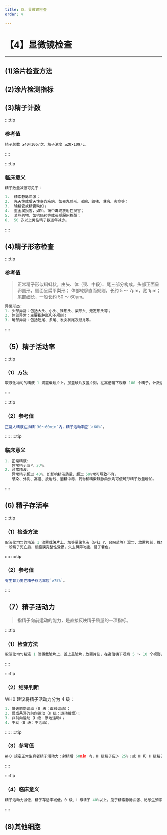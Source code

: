 ```yaml
---
title: 四、显微镜检查
order: 4

---
```


# 【4】显微镜检查

<kaodian :text="'临床检验基础记忆卡'" />

<!-- ###### 第十四章 精液检查

> 临床检验基础 -->

<beitiL/>

---

## (1)涂片检查方法

<son :text="'临床检验基础检验记忆卡'" text1="(1)涂片检查方法" :textOption="[['掌握','相关专业知识','专业实践能力'],['掌握','专业知识','专业实践能力'],['掌握','专业知识','专业实践能力']]" />

## (2)涂片检测指标

<son :text="'临床检验基础检验记忆卡'" text1="(2)涂片检测指标" :textOption="[['掌握','相关专业知识','专业实践能力'],['掌握','专业知识','专业实践能力'],['掌握','专业知识','专业实践能力']]" />

## (3)精子计数

<son :text="'临床检验基础检验记忆卡'" text1="(3)精子计数" :textOption="[['熟练掌握','相关专业知识','专业实践能力'],['熟练掌握','专业知识','专业实践能力'],['掌握','专业知识','专业实践能力']]" />

::::tip

### 参考值

```js
精子总数 ≥40×106/次，精子浓度 ≥20×109/L。
```

::::

::::tip

### 临床意义

```js
精子数量减低可见于：

1.  精索静脉曲张；
2.  先天性或后天性睾丸疾病，如睾丸畸形、萎缩、结核、淋病、炎症等；
3.  输精管或精囊缺如；
4.  重金属损害，如铅、镉中毒或放射性损害；
5.  某些药物，如抗癌药等或长期服用棉酚；
6.  50 岁以上男性精子数逐年减少。
```

::::

## (4)精子形态检查

<son :text="'临床检验基础检验记忆卡'" text1="(4)精子形态检查" :textOption="[['熟练掌握','相关专业知识','专业实践能力'],['熟练掌握','专业知识','专业实践能力'],['掌握','专业知识','专业实践能力']]" />

::::tip

### 参考值

> 正常精子形似蝌蚪状，由头、体（颈、中段）、尾三部分构成。头部正面呈卵圆形，侧面呈扁平梨形；
> 体部轮廓直而规则，长约 5 ～ 7μm，宽 1μm；尾部细长，一般长约 50 ～ 60μm。

```js
异常形态:
1. 头部异常：包括大头、小头、锥形头、梨形头、无定形头等；
2. 体部异常：主要指肿胀和不规则；
3. 尾部异常：包括短尾、多尾、发夹状尾及断尾等。
```

::::

## （5）精子活动率

<son :text="'临床检验基础检验记忆卡'" text1="(3)精子计数" :textOption="[['熟练掌握','相关专业知识','专业实践能力'],['熟练掌握','专业知识','专业实践能力'],['掌握','专业知识','专业实践能力']]" />

::::tip

### （1）方法

```js
取液化均匀的精液 1 滴置载玻片上，加盖玻片放置片刻，在高倍镜下观察 100 个精子，计数活动精子与不活动精子的比例即为精子的活动率。
```

::::

::::tip

### （2）参考值

```js
正常人精液在排精`30～60min`内，精子活动率应`＞60%`。
```

::::
::::tip

### 临床意义

```js
1. 正常精液:
   异常精子应＜ 20%。
2. 异常精液:
   异常精子超过 40%，即影响精液质量，超过 50%常可导致不育。
   感染、外伤、高温、放射线、酒精中毒、药物和精索静脉曲张均可使畸形精子数量增加。
```

::::

## (6) 精子存活率

<son :text="'临床检验基础检验记忆卡'" text1="(3)精子计数" :textOption="[['熟练掌握','相关专业知识','专业实践能力'],['熟练掌握','专业知识','专业实践能力'],['掌握','专业知识','专业实践能力']]" />

::::tip

### （1）检查方法

```js
取液化均匀的精液 1 滴置载玻片上，加等量染色液（伊红 Y、台盼蓝等）混匀，放置片刻，推成薄片，在高倍镜下观察计数 100 个精子中不着色精子与着色精子的比例，即为精子存活率。
一般精子死亡后，细胞膜完整性受损，失去屏障功能，易于着色。
```

::::
::::tip

### （2）参考值

```js
有生育力男性精子存活率应`≥75%`。
```

::::

## （7）精子活动力

<son :text="'临床检验基础检验记忆卡'" text1="(3)精子计数" :textOption="[['熟练掌握','相关专业知识','专业实践能力'],['熟练掌握','专业知识','专业实践能力'],['掌握','专业知识','专业实践能力']]" />

> 指精子向前运动的能力，是直接反映精子质量的一项指标。

::::tip

### （1）检查方法

```js
取液化均匀精液 1 滴置载玻片上，盖上盖玻片，放置片刻，在高倍镜下观察 5 ～ 10 个视野，计数 100 个精子并进行活动力分级，以百分率表示。
```

::::

::::tip

### （2）结果判断

WH0 建议将精子活动力分为 4 级：

```js
1. 快速前向运动（Ⅲ 级：直线运动）；
2. 慢或呆滞的前向运动（Ⅱ 级：运动缓慢）；
3. 非前向运动（Ⅰ 级：原地运动）；
4. 不动（0 级：不活动）。
```

::::
::::tip

### （3）参考值

```js
WH0 规定正常生育者精子活动力：射精后 60min 内，Ⅲ 级精子应＞ 25%；或 Ⅲ 和 Ⅱ 级精子的总和＞ 50%。
```

::::

::::tip

### （4）临床意义

```js
精子活动力减低，精子存活率减低，0 级、Ⅰ 级精子 40%以上，见于精索静脉曲张、泌尿生殖系感染如前列腺炎等及使用某些药物如抗疟药、雌激素等。

```

::::

## (8)其他细胞

<son :text="'临床检验基础检验记忆卡'" text1="(5)其他细胞" :textOption="[['了解','基础知识','相关专业知识'],['了解','基础知识','专业知识'],['了解','基础知识','专业知识']]" />
